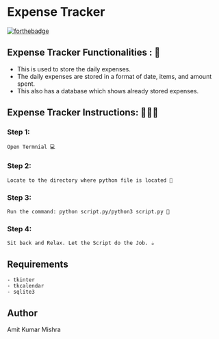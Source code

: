 # <b>Expense Tracker</b>

[![forthebadge](https://forthebadge.com/images/badges/made-with-python.svg)](https://forthebadge.com)

## Expense Tracker Functionalities : 🚀

- This is used to store the daily expenses.
- The daily expenses are stored in a format of date, items, and amount spent.
- This also has a database which shows already stored expenses.

## Expense Tracker Instructions: 👨🏻‍💻

### Step 1:

    Open Termnial 💻

### Step 2:

    Locate to the directory where python file is located 📂

### Step 3:

    Run the command: python script.py/python3 script.py 🧐

### Step 4:

    Sit back and Relax. Let the Script do the Job. ☕

## Requirements

    - tkinter
    - tkcalendar
    - sqlite3

## Author

Amit Kumar Mishra
